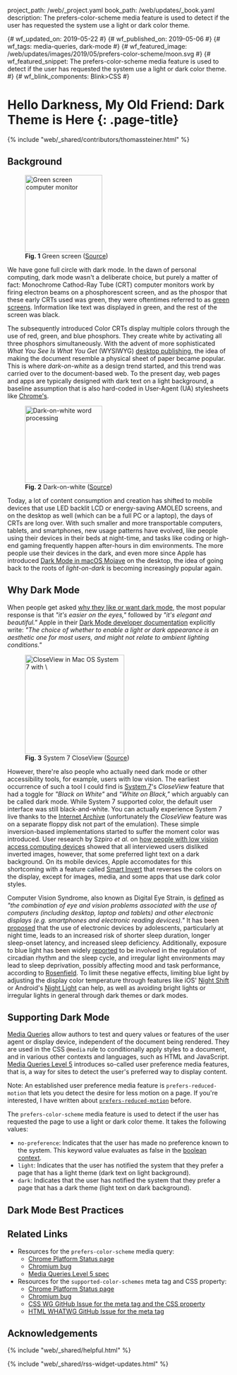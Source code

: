 project_path: /web/_project.yaml
book_path: /web/updates/_book.yaml
description: The prefers-color-scheme media feature is used to detect if the user has requested the system use a light or dark color theme.

{# wf_updated_on: 2019-05-22 #}
{# wf_published_on: 2019-05-06 #}
{# wf_tags: media-queries, dark-mode #}
{# wf_featured_image: /web/updates/images/2019/05/prefers-color-scheme/moon.svg #}
{# wf_featured_snippet: The prefers-color-scheme media feature is used to detect if the user has requested the system use a light or dark color theme. #}
{# wf_blink_components: Blink>CSS #}

# Hello Darkness, My Old Friend: Dark Theme is Here {: .page-title}

{% include "web/_shared/contributors/thomassteiner.html" %}

## Background

<figure class="attempt-right">
  <img style="height:175px; width:auto;" src="/web/updates/images/2019/05/prefers-color-scheme/green-screen.jpg" alt="Green screen computer monitor" intrinsicsize="640x480">
  <figcaption><b>Fig. 1</b> Green screen (<a href="https://commons.wikimedia.org/wiki/File:Compaq_Portable_and_Wordperfect.JPG">Source</a>)</figcaption>
</figure>

We have gone full circle with dark mode.
In the dawn of personal computing, dark mode wasn't a deliberate choice,
but purely a matter of fact:
Monochrome Cathod-Ray Tube (CRT) computer monitors work by firing electron beams
on a phosphorescent screen, and as the phospor that these early CRTs used was green,
they were oftentimes referred to as
[green screens](https://commons.wikimedia.org/wiki/File:Schneider_CPC6128_with_green_monitor_GT65,_start_screen.jpg).
Information like text was displayed in green, and the rest of the screen was black.

The subsequently introduced Color CRTs display multiple colors
through the use of red, green, and blue phosphors.
They create white by activating all three phosphors simultaneously.
With the advent of more sophisticated *What You See Is What You Get* (WYSIWYG)
[desktop publishing](https://en.wikipedia.org/wiki/Desktop_publishing),
the idea of making the document resemble a physical sheet of paper became popular.
This is where *dark-on-white* as a design trend started,
and this trend was carried over to the document-based web.
To the present day, web pages and apps are typically designed with dark text on a light background,
a baseline assumption that is also hard-coded in User-Agent (UA) stylesheets like
[Chrome's](https://chromium.googlesource.com/chromium/blink/+/master/Source/core/css/html.css).

<figure class="attempt-right">
  <img style="height:175px; width:auto;" src="/web/updates/images/2019/05/prefers-color-scheme/word-processing.jpg" alt="Dark-on-white word processing" intrinsicsize="698x551">
  <figcaption><b>Fig. 2</b> Dark-on-white (<a href="https://www.youtube.com/watch?v=qKkABzt0Zqg">Source</a>)</figcaption>
</figure>

Today, a lot of content consumption and creation has shifted to mobile devices
that use LED backlit LCD or energy-saving AMOLED screens, and on the desktop as well
(which can be a full PC or a laptop), the days of CRTs are long over.
With such smaller and more transportable computers, tablets, and smartphones,
new usage patterns have evolved, like people using their devices in their beds at night-time,
and tasks like coding or high-end gaming frequently happen after-hours in dim environments.
The more people use their devices in the dark, and even more since Apple has introduced
[Dark Mode in macOS Mojave](https://support.apple.com/en-us/HT208976) on the desktop,
the idea of going back to the roots of *light-on-dark* is becoming increasingly popular again.

## Why Dark Mode

When people get asked
[why they like or want dark mode](https://medium.com/dev-channel/let-there-be-darkness-maybe-9facd9c3023d),
the most popular response is that *"it's easier on the eyes,"*
followed by *"it's elegant and beautiful."*
Apple in their
[Dark Mode developer documentation](https://developer.apple.com/documentation/appkit/supporting_dark_mode_in_your_interface)
explicitly write: *"The choice of whether to enable a light or dark appearance
is an aesthetic one for most users, and might not relate to ambient lighting conditions."*

<figure class="attempt-right">
  <img style="height:225px; width:auto;" src="/web/updates/images/2019/05/prefers-color-scheme/closeview.png" alt="CloseView in Mac OS System 7 with \"White on Black\" mode" intrinsicsize="531x618">
  <figcaption><b>Fig. 3</b> System&nbsp;7 CloseView (<a href="https://archive.org/details/mac_Macintosh_System_7_at_your_Fingertips_1992">Source</a>)</figcaption>
</figure>

However, there're also people who actually need dark mode or other accessibility tools,
for example, users with low vision.
The earliest occurrence of such a tool I could find is
[System&nbsp;7](https://en.wikipedia.org/wiki/System_7)'s *CloseView* feature that had a toggle for
*"Black on White"* and *"White on Black,"* which arguably can be called dark mode.
While System&nbsp;7 supported color, the default user interface was still black-and-white.
You can actually
experience System&nbsp;7 live thanks to the
[Internet Archive](https://archive.org/details/mac_MacOS_7.0.1_compilation)
(unfortunately the *CloseView* feature was on a separate floppy disk not part of the emulation).
These simple inversion-based implementations started to suffer the moment color was introduced.
User research by Szpiro *et al.* on
[how people with low vision access computing devices](https://dl.acm.org/citation.cfm?id=2982168)
showed that all interviewed users disliked inverted images, however,
that some preferred light text on a dark background.
On its mobile devices, Apple accomodates for this shortcoming with a feature called
[Smart Invert](https://www.apple.com//accessibility/iphone/vision/)
that reverses the colors on the display, except for images, media,
and some apps that use dark color styles.

Computer Vision Syndrome, also known as Digital Eye Strain, is
[defined](https://onlinelibrary.wiley.com/doi/full/10.1111/j.1475-1313.2011.00834.x)
as *"the combination of eye and vision problems associated with the use of computers
(including desktop, laptop and tablets) and other electronic displays (e.g.
smartphones and electronic reading devices)."*
It has been [proposed](https://bmjopen.bmj.com/content/5/1/e006748)
that the use of electronic devices by adolescents, particularly at night time,
leads to an increased risk of shorter sleep duration,
longer sleep-onset latency, and increased sleep deficiency.
Additionally, exposure to blue light has been widely
[reported](https://www.ncbi.nlm.nih.gov/pmc/articles/PMC4254760/)
to be involved in the regulation of circadian rhythm and the sleep cycle,
and irregular light environments may lead to sleep deprivation,
possibly affecting mood and task performance, according to
[Rosenfield](https://www.college-optometrists.org/oip-resource/computer-vision-syndrome--a-k-a--digital-eye-strain.html).
To limit these negative effects, limiting blue light by adjusting the display color temperature
through features like iOS' [Night Shift](https://support.apple.com/en-us/HT207570) or Android's
[Night Light](https://support.google.com/pixelphone/answer/7169926?) can help,
as well as avoiding bright lights or irregular lights in general through dark themes or dark modes.

## Supporting Dark Mode

[Media Queries](https://developer.mozilla.org/en-US/docs/Web/CSS/Media_Queries/Using_media_queries)
allow authors to test and query values or features of the user agent or display device,
independent of the document being rendered.
They are used in the CSS `@media` rule to conditionally apply styles to a document,
and in various other contexts and languages, such as HTML and JavaScript.
[Media Queries Level&nbsp;5](https://drafts.csswg.org/mediaqueries-5/)
introduces so-called user preference media features, that is,
a way for sites to detect the user's preferred way to display content.

Note: An established user preference media feature is `prefers-reduced-motion`
that lets you detect the desire for less motion on a page.
If you're interested, I have written about
[`prefers-reduced-motion`](/web/updates/2019/03/prefers-reduced-motion) before.

The `prefers-color-scheme` media feature is used to detect
if the user has requested the page to use a light or dark color theme.
It takes the following values:

- `no-preference`:
  Indicates that the user has made no preference known to the system.
  This keyword value evaluates as false in the
  [boolean context](https://drafts.csswg.org/mediaqueries-5/#boolean-context).
- `light`:
  Indicates that the user has notified the system that they prefer a page that has a light theme
  (dark text on light background).
- `dark`:
  Indicates that the user has notified the system that they prefer a page that has a dark theme
  (light text on dark background).

## Dark Mode Best Practices

## Related Links

- Resources for the `prefers-color-scheme` media query:
    - [Chrome Platform Status page](https://chromestatus.com/feature/5109758977638400)
    - [Chromium bug](https://crbug.com/889087)
    - [Media Queries Level&nbsp;5 spec](https://drafts.csswg.org/mediaqueries-5/#prefers-color-scheme)
- Resources for the `supported-color-schemes` meta tag and CSS property:
    - [Chrome Platform Status page](https://chromestatus.com/feature/5330651267989504)
    - [Chromium bug](http://crbug.com/925935)
    - [CSS WG GitHub Issue for the meta tag and the CSS property](https://github.com/w3c/csswg-drafts/issues/3299)
    - [HTML WHATWG GitHub Issue for the meta tag](https://github.com/whatwg/html/issues/4504)

## Acknowledgements

{% include "web/_shared/helpful.html" %}

{% include "web/_shared/rss-widget-updates.html" %}
